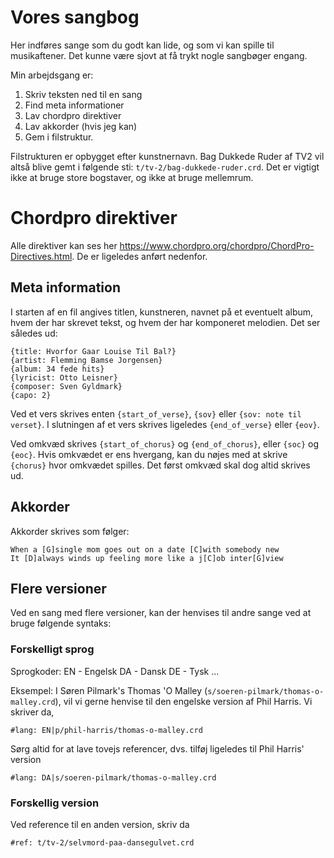 # Vores sangbog

Her indføres sange som du godt kan lide, og som vi kan spille til
musikaftener. Det kunne være sjovt at få trykt nogle sangbøger engang.

Min arbejdsgang er:

1. Skriv teksten ned til en sang
2. Find meta informationer
3. Lav chordpro direktiver
4. Lav akkorder (hvis jeg kan)
5. Gem i filstruktur.

Filstrukturen er opbygget efter kunstnernavn. Bag Dukkede Ruder af TV2 vil
altså blive gemt i følgende sti: `t/tv-2/bag-dukkede-ruder.crd`. Det er
vigtigt ikke at bruge store bogstaver, og ikke at bruge mellemrum.

# Chordpro direktiver

Alle direktiver kan ses her
https://www.chordpro.org/chordpro/ChordPro-Directives.html. De er ligeledes
anført nedenfor.

## Meta information

I starten af en fil angives titlen, kunstneren, navnet på et eventuelt album,
hvem der har skrevet tekst, og hvem der har komponeret melodien. Det ser
således ud:
```
{title: Hvorfor Gaar Louise Til Bal?}
{artist: Flemming Bamse Jorgensen}
{album: 34 fede hits}
{lyricist: Otto Leisner}
{composer: Sven Gyldmark}
{capo: 2}
```

Ved et vers skrives enten `{start_of_verse}`, `{sov}` eller `{sov: note til
verset}`. I slutningen af et vers skrives ligeledes `{end_of_verse}` eller
`{eov}`.

Ved omkvæd skrives `{start_of_chorus}` og `{end_of_chorus}`, eller `{soc}` og
`{eoc}`. Hvis omkvædet er ens hvergang, kan du nøjes med at skrive `{chorus}`
hvor omkvædet spilles. Det først omkvæd skal dog altid skrives ud.

## Akkorder

Akkorder skrives som følger:
```
When a [G]single mom goes out on a date [C]with somebody new
It [D]always winds up feeling more like a j[C]ob inter[G]view
```

## Flere versioner

Ved en sang med flere versioner, kan der henvises til andre sange ved at
bruge følgende syntaks:

### Forskelligt sprog

Sprogkoder:
    EN - Engelsk
    DA - Dansk
    DE - Tysk
    ...

Eksempel: I Søren Pilmark's Thomas 'O Malley
(`s/soeren-pilmark/thomas-o-malley.crd`), vil vi gerne henvise til den
engelske version af Phil Harris. Vi skriver da,
```
#lang: EN|p/phil-harris/thomas-o-malley.crd
```

Sørg altid for at lave tovejs referencer, dvs. tilføj ligeledes til Phil
Harris' version
```
#lang: DA|s/soeren-pilmark/thomas-o-malley.crd
```

### Forskellig version

Ved reference til en anden version, skriv da
```
#ref: t/tv-2/selvmord-paa-dansegulvet.crd
```
